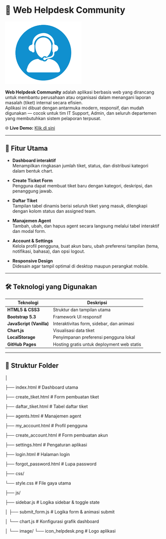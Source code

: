 # 🧩 Web Helpdesk Community

![Helpdesk Preview](image/icon_helpdesk.png)

**Web Helpdesk Community** adalah aplikasi berbasis web yang dirancang untuk membantu perusahaan atau organisasi dalam menangani laporan masalah (tiket) internal secara efisien.  
Aplikasi ini dibuat dengan antarmuka modern, responsif, dan mudah digunakan — cocok untuk tim IT Support, Admin, dan seluruh departemen yang membutuhkan sistem pelaporan terpusat.

🌐 **Live Demo:** [Klik di sini](https://syifaalmahdhori.github.io/Web-Helpdesk-Community/)

---

## 🚀 Fitur Utama

- **Dashboard interaktif**  
  Menampilkan ringkasan jumlah tiket, status, dan distribusi kategori dalam bentuk chart.
  
- **Create Ticket Form**  
  Pengguna dapat membuat tiket baru dengan kategori, deskripsi, dan penanggung jawab.
  
- **Daftar Tiket**  
  Tampilan tabel dinamis berisi seluruh tiket yang masuk, dilengkapi dengan kolom status dan assigned team.
  
- **Manajemen Agent**  
  Tambah, ubah, dan hapus agent secara langsung melalui tabel interaktif dan modal form.
  
- **Account & Settings**  
  Kelola profil pengguna, buat akun baru, ubah preferensi tampilan (tema, notifikasi, bahasa), dan opsi logout.
  
- **Responsive Design**  
  Didesain agar tampil optimal di desktop maupun perangkat mobile.

---

## 🛠️ Teknologi yang Digunakan

| Teknologi | Deskripsi |
|------------|------------|
| **HTML5 & CSS3** | Struktur dan tampilan utama |
| **Bootstrap 5.3** | Framework UI responsif |
| **JavaScript (Vanilla)** | Interaktivitas form, sidebar, dan animasi |
| **Chart.js** | Visualisasi data tiket |
| **LocalStorage** | Penyimpanan preferensi pengguna lokal |
| **GitHub Pages** | Hosting gratis untuk deployment web statis |

---

## 📂 Struktur Folder
│

├── index.html # Dashboard utama

├── create_tiket.html # Form pembuatan tiket

├── daftar_tiket.html # Tabel daftar tiket

├── agents.html # Manajemen agent

├── my_account.html # Profil pengguna

├── create_account.html # Form pembuatan akun

├── settings.html # Pengaturan aplikasi

├── login.html # Halaman login

├── forgot_password.html # Lupa password


├── css/

└── style.css # File gaya utama

├── js/

├── sidebar.js # Logika sidebar & toggle state

│
├── submit_form.js # Logika form & animasi submit

│
└── chart.js # Konfigurasi grafik dashboard

│
└── image/
└── icon_helpdesk.png # Logo aplikasi
